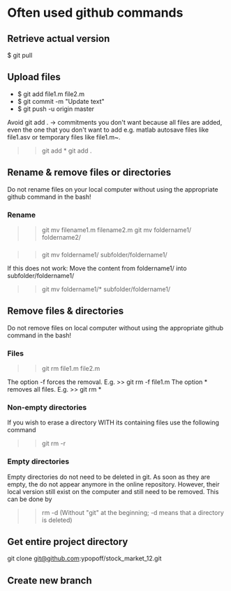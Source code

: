 # Often used github commands

## Retrieve actual version
$ git pull

## Upload files
* $ git add file1.m file2.m
* $ git commit -m "Update text"
* $ git push -u origin master

Avoid git add .  -> commitments you don't want because all files are added,
even the one that you don't want to add
e.g. matlab autosave files like file1.asv or temporary files like file1.m~.
>> git add *
>> git add .

## Rename & remove files or directories
Do not rename files on your local computer without using
the appropriate github command in the bash!

### Rename
>> git mv filename1.m filename2.m
>> git mv foldername1/ foldername2/

###
>> git mv foldername1/ subfolder/foldername1/

If this does not work:
Move the content from foldername1/ into subfolder/foldername1/
>> git mv foldername1/* subfolder/foldername1/

## Remove files & directories
Do not remove files on local computer without using
the appropriate github command in the bash!

### Files
>> git rm file1.m file2.m

The option -f forces the removal.
E.g. >> git rm -f file1.m
The option * removes all files.
E.g. >> git rm *

### Non-empty directories
If you wish to erase a directory WITH its containing files
use the following command
>> git rm -r <directory name>

### Empty directories
Empty directories do not need to be deleted in git.
As soon as they are empty, the do not appear anymore in
the online repository. However, their local version still
exist on the computer and still need to be removed.
This can be done by
>> rm -d <directory name>
(Without "git" at the beginning; -d means that a directory
is deleted)


## Get entire project directory
git clone git@github.com:ypopoff/stock_market_12.git

## Create new branch



